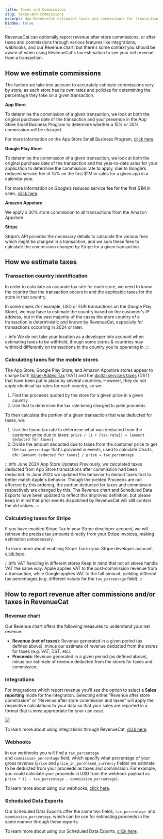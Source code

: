 ```yaml
---
title: Taxes and Commissions
slug: taxes-and-commissions
excerpt: How RevenueCat estimates taxes and commissions for transactions
hidden: false
---
```


RevenueCat can optionally report revenue after store commissions, or after taxes and commissions through various features like integrations, webhooks, and our Revenue chart; but there's some context you should be aware of when using RevenueCat's tax estimation to see your net revenue from a transaction.

## How we estimate commissions

The factors we take into account to accurately estimate commissions vary by store, as each store has its own rates and policies for determining the percentage they take on a given transaction.

**App Store**

To determine the commission of a given transaction, we look at both the original purchase date of the transaction and your presence in the App Store Small Business Program to determine whether a 15% or 30% commission will be charged.

For more information on the App Store Small Business Program, [click here](/platform-resources/apple-platform-resources/app-store-small-business-program).

**Google Play Store**

To determine the commission of a given transaction, we look at both the original purchase date of the transaction and the year-to-date sales for your application to determine the commission rate to apply, due to Google’s reduced service fee of 15% on the first $1M in sales for a given app in a calendar year.

For more information on Google’s reduced service fee for the first $1M in sales, [click here](/platform-resources/google-platform-resources/15-reduced-service-fee).

**Amazon Appstore**

We apply a 30% store commission to all transactions from the Amazon Appstore.

**Stripe**

Stripe’s API provides the necessary details to calculate the various fees which might be charged in a transaction, and we sum these fees to calculate the commission charged by Stripe for a given transaction.

## How we estimate taxes

### Transaction country identification

In order to calculate an accurate tax rate for each store, we need to know the country that the transaction occurs in and the applicable taxes for the store in that country.

In some cases (for example, USD or EUR transactions on the Google Play Store), we may have to estimate the country based on the customer's IP address, but in the vast majority of the cases the store country of a transaction is deterministic and known by RevenueCat, especially for transactions occurring in 2024 or later.

:::info
We do not take your location as a developer into account when estimating taxes to be withheld, though some stores & countries may withhold differently on transactions in the country you're operating in.
:::

### Calculating taxes for the mobile stores

The App Store, Google Play Store, and Amazon Appstore stores appear to charge both [Value-Added Tax](<https://taxfoundation.org/tax-basics/value-added-tax-vat/#:~:text=A%20Value%2DAdded%20Tax%20(VAT)%20is%20a%20consumption%20tax,a%20tax%20on%20final%20consumption.>) (VAT) and the [digital services taxes](https://taxfoundation.org/digital-tax-europe-2020/) (DST) that have been put in place by several countries. However, they do not apply identical tax rates for each country, so we:

1. Find the proceeds quoted by the store for a given price in a given country
2. Use that to determine the tax rate being charged to yield proceeds

To then calculate the portion of a given transaction that was deducted for taxes, we:

1. Use the found tax rate to determine what was deducted from the customer price due to taxes: `price / (1 + [tax rate]) = [amount deducted for taxes]`
2. Divide the amount deducted due to taxes from the customer price to get the `tax_percentage` that's provided in events, used to calculate Charts, etc: `[amount deducted for taxes] / price = tax_percentage`

:::info June 2024 App Store Updates
Previously, we calculated taxes deducted from App Store transactions after commission had been deducted. In June 2024 we updated this behavior to deduct taxes first to better match Apple's behavior. Though the yielded Proceeds are not affected by this ordering, the portion deducted for taxes and commission respectively are changed by this. The Revenue chart and Scheduled Data Exports have been updated to reflect this improved definition, but please keep in mind that prior events dispatched by RevenueCat will still contain the old values.
:::

### Calculating taxes for Stripe

If you have enabled Stripe Tax in your Stripe developer account, we will retrieve the precise tax amounts directly from your Stripe invoices, making estimation unnecessary.

To learn more about enabling Stripe Tax in your Stripe developer account, [click here](https://stripe.com/tax).

:::info VAT handling in different stores
Keep in mind that not all stores handle VAT the same way. Apple applies VAT to the post-commission revenue from a transaction, while Google applies VAT to the full amount, yielding different tax percentages (e.g. different values for the `tax_percentage` field).
:::

## How to report revenue after commissions and/or taxes in RevenueCat

### Revenue chart

Our Revenue chart offers the following measures to understand your net revenue:

- **Revenue (net of taxes)**: Revenue generated in a given period (as defined above), minus our estimate of revenue deducted from the stores for taxes (e.g. VAT, DST, etc).
- **Proceeds**: Revenue generated in a given period (as defined above), minus our estimate of revenue deducted from the stores for taxes and commission.

### Integrations

For integrations which report revenue you’ll see the option to select a **Sales reporting** mode for the integration. Selecting either “Revenue after store commission” or “Revenue after store commission and taxes” will apply the respective calculations to your data so that your sales are reported in a format that is most appropriate for your use case.

![](/docs_images/charts/sales-reporting.png)

To learn more about using integrations through RevenueCat, [click here](/integrations/integrations).

### Webhooks

In our webhooks you will find a <code>tax_percentage<strong> </strong></code>and <code>commission_percentage</code> field, which specify what percentage of your gross revenue (<code>price</code> and <code>price_in_purchased_currency</code> fields) we estimate to be deducted from your proceeds as taxes and commission. For example, you could calculate your proceeds in USD from the webhook payload as <code>price \* (1 - tax_percentage - commission_percentage)</code>.

To learn more about using our webhooks, [click here](/integrations/webhooks).

### Scheduled Data Exports

Our Scheduled Data Exports offer the same two fields, <code>tax_percentage<strong> </strong></code>and <code>commission_percentage</code>, which can be use for estimating proceeds in the same manner through these exports.

To learn more about using our Scheduled Data Exports, [click here](/integrations/scheduled-data-exports).
